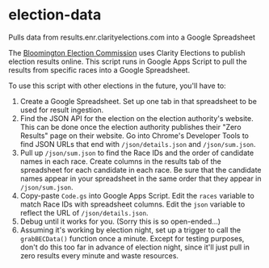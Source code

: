 # election-data
Pulls data from results.enr.clarityelections.com into a Google Spreadsheet

The [Bloomington Election Commission](http://becvote.org/) uses Clarity Elections to publish election results online. This script runs in Google Apps Script to pull the results from specific races into a Google Spreadsheet.

To use this script with other elections in the future, you'll have to:
1. Create a Google Spreadsheet. Set up one tab in that spreadsheet to be used for result ingestion.
2. Find the JSON API for the election on the election authority's website. This can be done once the election authority publishes their "Zero Results" page on their website. Go into Chrome's Developer Tools to find JSON URLs that end with `/json/details.json` and `/json/sum.json`.
3. Pull up `/json/sum.json` to find the Race IDs and the order of candidate names in each race. Create columns in the results tab of the spreadsheet for each candidate in each race. Be sure that the candidate names appear in your spreadsheet in the same order that they appear in `/json/sum.json`.
4. Copy-paste `Code.gs` into Google Apps Script. Edit the `races` variable to match Race IDs with spreadsheet columns. Edit the `json` variable to reflect the URL of `/json/details.json`.
5. Debug until it works for you. (Sorry this is so open-ended...)
6. Assuming it's working by election night, set up a trigger to call the `grabBECData()` function once a minute. Except for testing purposes, don't do this too far in advance of election night, since it'll just pull in zero results every minute and waste resources.
